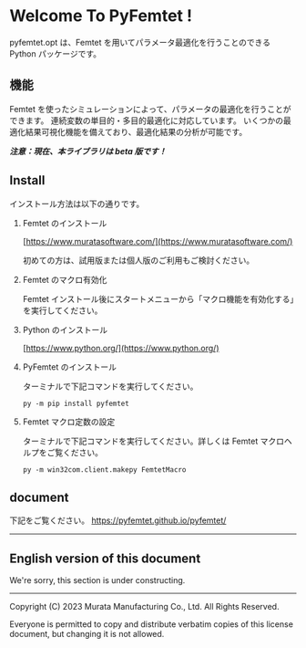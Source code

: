 # Welcome To PyFemtet !
pyfemtet.opt は、Femtet を用いてパラメータ最適化を行うことのできる Python パッケージです。

## 機能

Femtet を使ったシミュレーションによって、パラメータの最適化を行うことができます。
連続変数の単目的・多目的最適化に対応しています。
いくつかの最適化結果可視化機能を備えており、最適化結果の分析が可能です。

***注意：現在、本ライブラリは beta 版です！***

## Install

インストール方法は以下の通りです。

1. Femtet のインストール

    [https://www.muratasoftware.com/](https://www.muratasoftware.com/)

    初めての方は、試用版または個人版のご利用もご検討ください。


1. Femtet のマクロ有効化

    Femtet インストール後にスタートメニューから「マクロ機能を有効化する」を実行してください。

1. Python のインストール

    [https://www.python.org/](https://www.python.org/)

1. PyFemtet のインストール
    
    ターミナルで下記コマンドを実行してください。
    ```
    py -m pip install pyfemtet
    ```

1. Femtet マクロ定数の設定

    ターミナルで下記コマンドを実行してください。詳しくは Femtet マクロヘルプをご覧ください。
    ```
    py -m win32com.client.makepy FemtetMacro
    ```

    

## document

下記をご覧ください。
https://pyfemtet.github.io/pyfemtet/


---

## English version of this document
We're sorry, this section is under constructing.

---
Copyright (C) 2023 Murata Manufacturing Co., Ltd. All Rights Reserved.

Everyone is permitted to copy and distribute verbatim copies of this license document, but changing it is not allowed.
